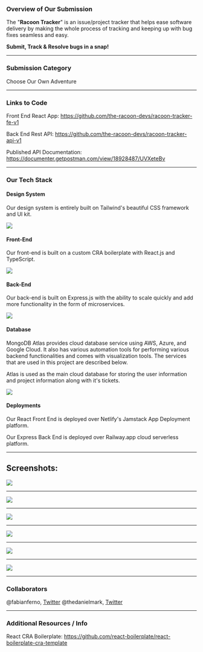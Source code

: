  


### Overview of Our Submission

The "**Racoon Tracker**" is an issue/project tracker that helps ease software delivery by making the whole process of tracking and keeping up with bug fixes seamless and easy.

**Submit, Track & Resolve bugs in a snap!**


---- 


### Submission Category
Choose Our Own Adventure


----

### Links to Code
Front End React App: 
https://github.com/the-racoon-devs/racoon-tracker-fe-v1

Back End Rest API: 
https://github.com/the-racoon-devs/racoon-tracker-api-v1

Published API Documentation:
https://documenter.getpostman.com/view/18928487/UVXeteBv


----


### Our Tech Stack
#### **Design System**

Our design system is entirely built on Tailwind's beautiful CSS framework and UI kit.

![](https://i.imgur.com/0ZAcwQj.png)


#### **Front-End**

Our front-end is built on a custom CRA boilerplate with React.js and TypeScript.

![](https://i.imgur.com/6khAPym.png)

#### **Back-End**

Our back-end is built on Express.js with the ability to scale quickly and add more functionality in the form of microservices.

![](https://i.imgur.com/7TcM6u3.png)


#### **Database**

MongoDB Atlas provides cloud database service using AWS, Azure, and Google Cloud. It also has various automation tools for performing various backend functionalities and comes with visualization tools. The services that are used in this project are described below.

Atlas is used as the main cloud database for storing the user information and project information along with it's tickets.

![](https://i.imgur.com/ppT8DJc.png)


#### **Deployments**

Our React Front End is deployed over Netlify's Jamstack App Deployment platform.

Our Express Back End is deployed over Railway.app cloud serverless platform.

---- 


## Screenshots:
 
![](https://i.imgur.com/SEi6s8J.png)

--------------

![](https://i.imgur.com/BbXKvmT.png)

--------------

![](https://i.imgur.com/FpwhNGz.png)

--------------

![](https://i.imgur.com/QPBM3If.png)

--------------

![](https://i.imgur.com/Q93xXdv.png)

--------------

![](https://i.imgur.com/XtURRdW.png)


--------------------------------------

### Collaborators
@fabianferno, [Twitter](https://twitter.com/fabianferno)
@thedanielmark, [Twitter](https://twitter.com/the_danielmark)

--------------------------------------

### Additional Resources / Info
React CRA Boilerplate: https://github.com/react-boilerplate/react-boilerplate-cra-template
